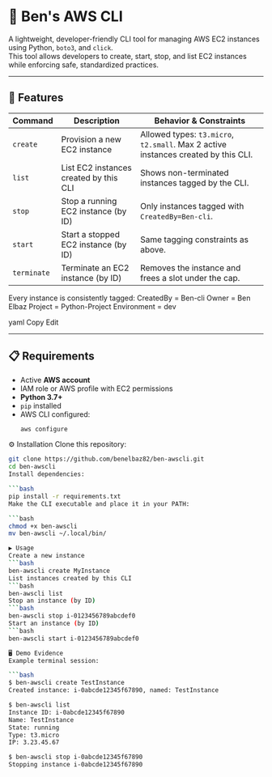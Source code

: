 # 🐧 Ben's AWS CLI

A lightweight, developer-friendly CLI tool for managing AWS EC2 instances using Python, `boto3`, and `click`.  
This tool allows developers to create, start, stop, and list EC2 instances while enforcing safe, standardized practices.

---

## 🚀 Features

| Command     | Description                            | Behavior & Constraints                                                                 |
|-------------|----------------------------------------|----------------------------------------------------------------------------------------|
| `create`    | Provision a new EC2 instance           | Allowed types: `t3.micro`, `t2.small`. Max 2 active instances created by this CLI.     |
| `list`      | List EC2 instances created by this CLI | Shows non-terminated instances tagged by the CLI.                                      |
| `stop`      | Stop a running EC2 instance (by ID)    | Only instances tagged with `CreatedBy=Ben-cli`.                                        |
| `start`     | Start a stopped EC2 instance (by ID)   | Same tagging constraints as above.                                                     |
| `terminate` | Terminate an EC2 instance (by ID)      | Removes the instance and frees a slot under the cap.                                   |

Every instance is consistently tagged:
CreatedBy = Ben-cli
Owner = Ben Elbaz
Project = Python-Project
Environment = dev

yaml
Copy
Edit

---

## 📋 Requirements

- Active **AWS account**
- IAM role or AWS profile with EC2 permissions
- **Python 3.7+**
- `pip` installed
- AWS CLI configured:
  ```bash
  aws configure
⚙️ Installation
Clone this repository:

```bash
git clone https://github.com/benelbaz82/ben-awscli.git
cd ben-awscli
Install dependencies:

```bash
pip install -r requirements.txt
Make the CLI executable and place it in your PATH:

```bash
chmod +x ben-awscli
mv ben-awscli ~/.local/bin/

▶️ Usage
Create a new instance
```bash
ben-awscli create MyInstance
List instances created by this CLI
```bash
ben-awscli list
Stop an instance (by ID)
```bash
ben-awscli stop i-0123456789abcdef0
Start an instance (by ID)
```bash
ben-awscli start i-0123456789abcdef0

🖥 Demo Evidence
Example terminal session:

```bash
$ ben-awscli create TestInstance
Created instance: i-0abcde12345f67890, named: TestInstance

$ ben-awscli list
Instance ID: i-0abcde12345f67890
Name: TestInstance
State: running
Type: t3.micro
IP: 3.23.45.67

$ ben-awscli stop i-0abcde12345f67890
Stopping instance i-0abcde12345f67890
